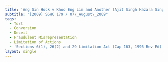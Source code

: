 ```yaml
---
title: 'Ang Sin Hock v Khoo Eng Lim and Another (Ajit Singh Hazara Singh, Third Party)'
subtitle: "[2009] SGHC 179 / 07\_August\_2009"
tags:
  - Tort
  - Conversion
  - Deceit
  - Fraudulent Misrepresentation
  - Limitation of Actions
  - 'Sections 6(1), 26(2) and 29 Limitation Act (Cap 163, 1996 Rev Ed)'
layout: single
---
```


